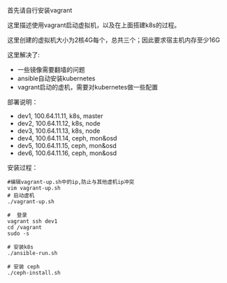 
首先请自行安装vagrant   

这里描述使用vagrant启动虚拟机，以及在上面搭建k8s的过程。

这里创建的虚拟机大小为2核4G每个，总共三个；因此要求宿主机内存至少16G

这里解决了:  
- 一些镜像需要翻墙的问题  
- ansible自动安装kubernetes  
- vagrant启动的虚机，需要对kubernetes做一些配置  

部署说明：
- dev1, 100.64.11.11, k8s, master
- dev2, 100.64.11.12, k8s, node
- dev3, 100.64.11.13, k8s, node
- dev4, 100.64.11.14, ceph, mon&osd
- dev5, 100.64.11.15, ceph, mon&osd
- dev6, 100.64.11.16, ceph, mon&osd


安装过程：   

```
#编辑vagrant-up.sh中的ip,防止与其他虚机ip冲突 
vim vagrant-up.sh 
# 启动虚机  
./vagrant-up.sh

#  登录 
vagrant ssh dev1
cd /vagrant
sudo -s

# 安装k8s 
./ansible-run.sh

# 安装 ceph
./ceph-install.sh
```

